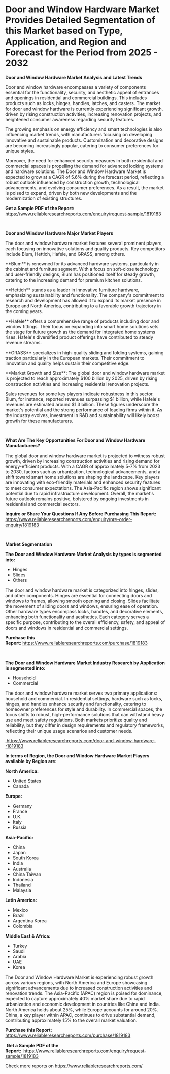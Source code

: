 <p><h1>Door and Window Hardware Market Provides Detailed Segmentation of this Market based on Type, Application, and Region and Forecast for the Period from 2025 - 2032</h1></p><p><strong>Door and Window Hardware Market Analysis and Latest Trends</strong></p>
<p><p>Door and window hardware encompasses a variety of components essential for the functionality, security, and aesthetic appeal of entrances and openings in residential and commercial buildings. This includes products such as locks, hinges, handles, latches, and casters. The market for door and window hardware is currently experiencing significant growth, driven by rising construction activities, increasing renovation projects, and heightened consumer awareness regarding security features.</p><p>The growing emphasis on energy efficiency and smart technologies is also influencing market trends, with manufacturers focusing on developing innovative and sustainable products. Customization and decorative designs are becoming increasingly popular, catering to consumer preferences for unique styles. </p><p>Moreover, the need for enhanced security measures in both residential and commercial spaces is propelling the demand for advanced locking systems and hardware solutions. The Door and Window Hardware Market is expected to grow at a CAGR of 5.6% during the forecast period, reflecting a robust outlook influenced by construction growth, technological advancements, and evolving consumer preferences. As a result, the market is poised to expand, driven by both new developments and the modernization of existing structures.</p></p>
<p><strong>Get a Sample PDF of the Report:&nbsp;</strong> <a href="https://www.reliableresearchreports.com/enquiry/request-sample/1819183?utm_campaign=3213&utm_medium=2&utm_source=Github&utm_content=ia&utm_term=04042025&utm_id=door-and-window-hardware">https://www.reliableresearchreports.com/enquiry/request-sample/1819183</a></p>
<p>&nbsp;</p>
<p><strong>Door and Window Hardware Major Market Players</strong></p>
<p><p>The door and window hardware market features several prominent players, each focusing on innovative solutions and quality products. Key competitors include Blum, Hettich, Hafele, and GRASS, among others.</p><p>**Blum** is renowned for its advanced hardware systems, particularly in the cabinet and furniture segment. With a focus on soft-close technology and user-friendly designs, Blum has positioned itself for steady growth, catering to the increasing demand for premium kitchen solutions.</p><p>**Hettich** stands as a leader in innovative furniture hardware, emphasizing sustainability and functionality. The company's commitment to research and development has allowed it to expand its market presence in Europe and North America, contributing to a favorable growth trajectory in the coming years.</p><p>**Hafele** offers a comprehensive range of products including door and window fittings. Their focus on expanding into smart home solutions sets the stage for future growth as the demand for integrated home systems rises. Hafele's diversified product offerings have contributed to steady revenue streams.</p><p>**GRASS** specializes in high-quality sliding and folding systems, gaining traction particularly in the European markets. Their commitment to innovation and quality helps sustain their competitive edge.</p><p>**Market Growth and Size**: The global door and window hardware market is projected to reach approximately $100 billion by 2025, driven by rising construction activities and increasing residential renovation projects. </p><p>Sales revenues for some key players indicate robustness in this sector. Blum, for instance, reported revenues surpassing $1 billion, while Hafele's revenues are estimated around $1.3 billion. These figures underscore the market's potential and the strong performance of leading firms within it. As the industry evolves, investment in R&D and sustainability will likely boost growth for these manufacturers.</p></p>
<p>&nbsp;</p>
<p><strong>What Are The Key Opportunities For Door and Window Hardware Manufacturers?</strong></p>
<p><p>The global door and window hardware market is projected to witness robust growth, driven by increasing construction activities and rising demand for energy-efficient products. With a CAGR of approximately 5-7% from 2023 to 2030, factors such as urbanization, technological advancements, and a shift toward smart home solutions are shaping the landscape. Key players are innovating with eco-friendly materials and enhanced security features to meet consumer expectations. The Asia-Pacific region shows significant potential due to rapid infrastructure development. Overall, the market's future outlook remains positive, bolstered by ongoing investments in residential and commercial sectors.</p></p>
<p><strong>Inquire or Share Your Questions If Any Before Purchasing This Report:</strong> <a href="https://www.reliableresearchreports.com/enquiry/pre-order-enquiry/1819183?utm_campaign=3213&utm_medium=2&utm_source=Github&utm_content=ia&utm_term=04042025&utm_id=door-and-window-hardware">https://www.reliableresearchreports.com/enquiry/pre-order-enquiry/1819183</a></p>
<p>&nbsp;</p>
<p><strong>Market Segmentation</strong></p>
<p><strong>The Door and Window Hardware Market Analysis by types is segmented into:</strong></p>
<p><ul><li>Hinges</li><li>Slides</li><li>Others</li></ul></p>
<p><p>The door and window hardware market is categorized into hinges, slides, and other components. Hinges are essential for connecting doors and windows to frames, allowing smooth opening and closing. Slides facilitate the movement of sliding doors and windows, ensuring ease of operation. Other hardware types encompass locks, handles, and decorative elements, enhancing both functionality and aesthetics. Each category serves a specific purpose, contributing to the overall efficiency, safety, and appeal of doors and windows in residential and commercial settings.</p></p>
<p><strong>Purchase this Report:&nbsp;</strong><a href="https://www.reliableresearchreports.com/purchase/1819183?utm_campaign=3213&utm_medium=2&utm_source=Github&utm_content=ia&utm_term=04042025&utm_id=door-and-window-hardware">https://www.reliableresearchreports.com/purchase/1819183</a></p>
<p>&nbsp;</p>
<p><strong>The Door and Window Hardware Market Industry Research by Application is segmented into:</strong></p>
<p><ul><li>Household</li><li>Commercial</li></ul></p>
<p><p>The door and window hardware market serves two primary applications: household and commercial. In residential settings, hardware such as locks, hinges, and handles enhance security and functionality, catering to homeowner preferences for style and durability. In commercial spaces, the focus shifts to robust, high-performance solutions that can withstand heavy use and meet safety regulations. Both markets prioritize quality and reliability, but they differ in design requirements and regulatory frameworks, reflecting their unique usage scenarios and customer needs.</p></p>
<p><a href="https://www.reliableresearchreports.com/door-and-window-hardware-r1819183?utm_campaign=3213&utm_medium=2&utm_source=Github&utm_content=ia&utm_term=04042025&utm_id=door-and-window-hardware">&nbsp;https://www.reliableresearchreports.com/door-and-window-hardware-r1819183</a></p>
<p><strong>In terms of Region, the Door and Window Hardware Market Players available by Region are:</strong></p>
<p>
    <p> <strong> North America: </strong>
        <ul>
            <li>United States</li>
            <li>Canada</li>
        </ul>
        </p> 
    <p> <strong> Europe: </strong>
        <ul>
            <li>Germany</li>
            <li>France</li>
            <li>U.K.</li>
            <li>Italy</li>
            <li>Russia</li>
        </ul>
        </p> 
    <p> <strong> Asia-Pacific: </strong>
        <ul>
            <li>China</li>
            <li>Japan</li>
            <li>South Korea</li>
            <li>India</li>
            <li>Australia</li>
            <li>China Taiwan</li>
            <li>Indonesia</li>
            <li>Thailand</li>
            <li>Malaysia</li>
        </ul>
        </p> 
    <p> <strong> Latin America: </strong>
        <ul>
            <li>Mexico</li>
            <li>Brazil</li>
            <li>Argentina Korea</li>
            <li>Colombia</li>
        </ul>
        </p> 
    <p> <strong> Middle East & Africa: </strong>
        <ul>
            <li>Turkey</li>
            <li>Saudi</li>
            <li>Arabia</li>
            <li>UAE</li>
            <li>Korea</li>
        </ul>
    </p>
    </p>
<p><p>The Door and Window Hardware Market is experiencing robust growth across various regions, with North America and Europe showcasing significant advancements due to increased construction activities and renovation trends. The Asia-Pacific (APAC) region is poised for dominance, expected to capture approximately 40% market share due to rapid urbanization and economic development in countries like China and India. North America holds about 25%, while Europe accounts for around 20%. China, a key player within APAC, continues to drive substantial demand, contributing approximately 15% to the overall market valuation.</p></p>
<p><strong>Purchase this Report: </strong><a href="https://www.reliableresearchreports.com/purchase/1819183?utm_campaign=3213&utm_medium=2&utm_source=Github&utm_content=ia&utm_term=04042025&utm_id=door-and-window-hardware">https://www.reliableresearchreports.com/purchase/1819183</a></p>
<p>&nbsp;<strong>Get a Sample PDF of the Report:&nbsp;&nbsp;</strong><a href="https://www.reliableresearchreports.com/enquiry/request-sample/1819183?utm_campaign=3213&utm_medium=2&utm_source=Github&utm_content=ia&utm_term=04042025&utm_id=door-and-window-hardware">https://www.reliableresearchreports.com/enquiry/request-sample/1819183</a></p>
<p><strong></strong></p>
<p>Check more reports on <a href="https://www.reliableresearchreports.com/?utm_campaign=3213&utm_medium=2&utm_source=Github&utm_content=ia&utm_term=04042025&utm_id=door-and-window-hardware">https://www.reliableresearchreports.com/</a></p>